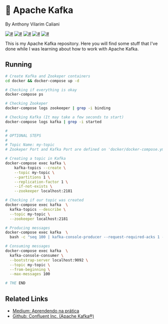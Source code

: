 # 💬 Apache Kafka
By Anthony Vilarim Caliani

[![#](https://img.shields.io/badge/license-MIT-blue.svg)](#) [![#](https://img.shields.io/badge/docker-18.09.2-dodgerblue.svg)](#) [![#](https://img.shields.io/badge/docker--compose-1.23.2-royalblue.svg)](#) [![#](https://img.shields.io/badge/apache--kafka-latest-lightgray.svg)](#) [![#](https://img.shields.io/badge/zookeper-latest-darkolivegreen.svg)](#)

This is my Apache Kafka repository. Here you will find some stuff that I've done while I was learning about how to work with Apache Kafka.

## Running
```sh
# Create Kafka and Zookeper containers
cd docker && docker-compose up -d

# Checking if everything is okay
docker-compose ps

# Checking Zookeper
docker-compose logs zookeeper | grep -i binding

# Checking Kafka (It may take a few seconds to start)
docker-compose logs kafka | grep -i started

#
# OPTIONAL STEPS
#
# Topic Name: my-topic
# Zookeper Port and Kafka Port are defined on 'docker/docker-compose.yml'

# Creating a topic in Kafka
docker-compose exec kafka \
    kafka-topics --create \
    --topic my-topic \
    --partitions 1 \
    --replication-factor 1 \
    --if-not-exists \
    --zookeeper localhost:2181

# Checking if our topic was created
docker-compose exec kafka  \
  kafka-topics --describe \
  --topic my-topic \
  --zookeeper localhost:2181

# Producing messages
docker-compose exec kafka  \
  bash -c "seq 100 | kafka-console-producer --request-required-acks 1 --broker-list localhost:29092 --topic my-topic && echo 'Produced 100 messages.'"

# Consuming messages
docker-compose exec kafka  \
  kafka-console-consumer \
  --bootstrap-server localhost:9092 \
  --topic my-topic \
  --from-beginning \
  --max-messages 100

# THE END
```

## Related Links
- [Medium: Aprendendo na prática](https://medium.com/trainingcenter/apache-kafka-codifica%C3%A7%C3%A3o-na-pratica-9c6a4142a08f)
- [Github: Confluent Inc. (Apache Kafka®)](https://github.com/confluentinc/cp-docker-images)
